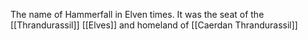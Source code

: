 The name of Hammerfall in Elven times. It was the seat of the [[Thrandurassil]] [[Elves]] and homeland of [[Caerdan Thrandurassil]]